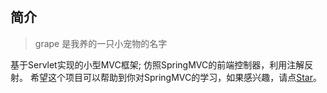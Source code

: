 <div align="center">
</div><br>

## 简介

> grape 是我养的一只小宠物的名字
 
基于Servlet实现的小型MVC框架; 仿照SpringMVC的前端控制器，利用注解反射。
希望这个项目可以帮助到你对SpringMVC的学习，如果感兴趣，请点[Star](https://github.com/ShuoZhang111/grape/stargazers)。
